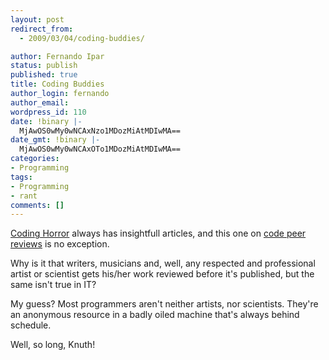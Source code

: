```yaml
---
layout: post
redirect_from:
  - 2009/03/04/coding-buddies/

author: Fernando Ipar
status: publish
published: true
title: Coding Buddies
author_login: fernando
author_email: 
wordpress_id: 110
date: !binary |-
  MjAwOS0wMy0wNCAxNzo1MDozMiAtMDIwMA==
date_gmt: !binary |-
  MjAwOS0wMy0wNCAxOTo1MDozMiAtMDIwMA==
categories:
- Programming
tags:
- Programming
- rant
comments: []
---
```

<p><a title="Coding Horror" href="http://www.codinghorror.com/blog/">Coding Horror</a> always has insightfull articles, and this one on <a title="Who's your coding buddy?" href="http://www.codinghorror.com/blog/archives/001229.html">code peer reviews</a> is no exception.</p>
<p>Why is it that writers, musicians and, well, any respected and professional artist or scientist gets his/her work reviewed before it's published, but the same isn't true in IT?</p>
<p>My guess? Most programmers aren't neither artists, nor scientists. They're an anonymous resource in a badly oiled machine that's always behind schedule.</p>
<p>Well, so long, Knuth!</p>

